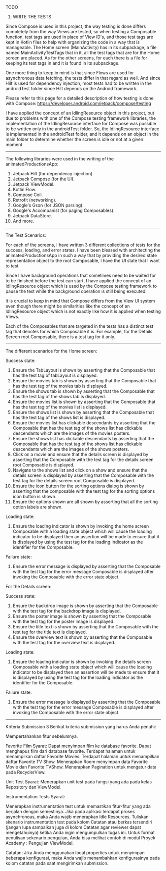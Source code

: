 TODO 
1. WRITE THE TESTS

Since Compose is used in this project, the way testing is done differs completely from the way Views are tested, so when testing a Composable function, test tags are used in place of View ID's, and those test tags are kept in Kotlin files to help with organizing the code in a way that is manageable. The Home screen (MainActivity) has in its subpackage, a file named MainActivityTestTags that in it, all the test tags that are for the Home screen are placed. As for the other screens, for each there is a file for keeping its test tags in and it is found in its subpackage.

One more thing to keep in mind is that since Flows are used for asynchronous data fetching, the tests differ in that regard as well. And since Hilt is used for dependency injection, most tests had to be written in the androidTest folder since Hilt depends on the Android framework.

Please refer to this page for a detailed description of how testing is done with Compose: https://developer.android.com/jetpack/compose/testing

I have applied the concept of an IdlingResource object in this project, but due to problems with one of the Compose testing framework libraries, the implementation of the IdlingResource interface for Compose was possible to be written only in the androidTest folder. So, the IdlingResource interface is implemented in the androidTest folder, and it depends on an object in the main folder to determine whether the screen is idle or not at a given moment.  

--------------------------------------------------

The following libraries were used in the writing of the animatedProductionsApp:
1. Jetpack Hilt (for dependency injection).
2. Jetpack Compose (for the UI).
3. Jetpack ViewModel.
4. Kotlin Flow.
5. Compose Coil.
6. Retrofit (networking).
7. Google's Gson (for JSON parsing).
8. Google's Accompanist (for paging Composables).
9. Jetpack DataStore.
10. And more.

--------------------------------------------------

The Test Scenarios:

For each of the screens, I have written 3 different collections of tests for the success, loading, and error states. I have been blessed with architecting the animatedProductionsApp in such a way that by providing the desired state representation object to the root Composable, I have the UI state that I want to test.

Since I have background operations that sometimes need to be waited for to be finished before the test can start, I have applied the concept of an IdlingResource object which is used by the Compose testing framework to pause the test while the background operation is still being executed.

It is crucial to keep in mind that Compose differs from the View UI system even though there might be similarities like the concept of an IdlingResource object which is not exactly like how it is applied when testing Views.

Each of the Composables that are targeted in the tests has a distinct test tag that denotes for which Composable it is. For example, for the Details Screen root Composable, there is a test tag for it only. 

--------------------------------------------------

The different scenarios for the Home screen:

Success state:
1. Ensure the TabLayout is shown by asserting that the Composable that has the test tag of tabLayout is displayed.
2. Ensure the movies tab is shown by asserting that the Composable that has the test tag of the movies tab is displayed.
3. Ensure the shows tab is shown by asserting that the Composable that has the test tag of the shows tab is displayed.
4. Ensure the movies list is shown by asserting that the Composable that has the test tag of the movies list is displayed.
5. Ensure the shows list is shown by asserting that the Composable that has the test tag of the shows list is displayed.
6. Ensure the movies list has clickable descendants by asserting that the Composable that has the test tag of the shows list has clickable descendants which are the images of the movies posters.
7. Ensure the shows list has clickable descendants by asserting that the Composable that has the test tag of the shows list has clickable descendants which are the images of the shows posters.
8. Click on a movie and ensure that the details screen is displayed by asserting that the Composable with the test tag for the details screen root Composable is displayed.
9. Navigate to the shows list and click on a show and ensure that the details screen is displayed by asserting that the Composable with the test tag for the details screen root Composable is displayed.
10. Ensure the icon button for the sorting options dialog is shown by asserting that the composable with the test tag for the sorting options icon button is shown.
11. Ensure the options shown are all shown by asserting that all the sorting option labels are shown.

Loading state:
1. Ensure the loading indicator is shown by invoking the home screen Composable with a loading state object which will cause the loading indicator to be displayed then an assertion will be made to ensure that it is displayed by using the test tag for the loading indicator as the identifier for the Composable.

Failure state:
1. Ensure the error message is displayed by asserting that the Composable with the test tag for the error message Composable is displayed after invoking the Composable with the error state object.


For the Details screen:

Success state:
1. Ensure the backdrop image is shown by asserting that the Composable with the test tag for the backdrop image is displayed.
2. Ensure the poster image is shown by asserting that the Composable with the test tag for the poster image is displayed.
3. Ensure the title text is shown by asserting that the Composable with the test tag for the title text is displayed.
4. Ensure the overview text is shown by asserting that the Composable with the test tag for the overview text is displayed.

Loading state:
1. Ensure the loading indicator is shown by invoking the details screen Composable with a loading state object which will cause the loading indicator to be displayed then an assertion will be made to ensure that it is displayed by using the test tag for the loading indicator as the identifier for the Composable.

Failure state:
1. Ensure the error message is displayed by asserting that the Composable with the test tag for the error message Composable is displayed after invoking the Composable with the error state object.

---

Kriteria Submission 3
Berikut kriteria submission yang harus Anda penuhi:

Mempertahankan fitur sebelumnya.

Favorite Film
Syarat:
Dapat menyimpan film ke database favorite.
Dapat menghapus film dari database favorite.
Terdapat halaman untuk menampilkan daftar Favorite Movies.
Terdapat halaman untuk menampilkan daftar Favorite TV Show.
Menerapkan Room menyimpan data Favorite Movie dan Favorite TVShow.
Menerapkan Pagination untuk mengatur data pada RecyclerView.

Unit Test
Syarat:
Menerapkan unit test pada fungsi yang ada pada kelas Repository dan ViewModel.

Instrumentation Tests
Syarat:

Menerapkan instrumentation test untuk memastikan fitur-fitur yang ada berjalan dengan semestinya.
Jika pada aplikasi terdapat proses asynchronous, maka Anda wajib menerapkan Idle Resources.
Tuliskan skenario instrumentation test pada kolom Catatan atau berkas tersendiri (jangan lupa sampaikan juga di kolom Catatan agar reviewer dapat mengetahuinya) ketika Anda ingin mengumpulkan tugas ini. Untuk format penulisan sekenario pengujian, Anda bisa melihat contoh di modul Proyek Academy : Pengujian ViewModel.

Catatan:
Jika Anda menggunakan local properties untuk menyimpan beberapa konfigurasi, maka Anda wajib menambahkan konfigurasinya pada kolom catatan pada saat mengirimkan submission.